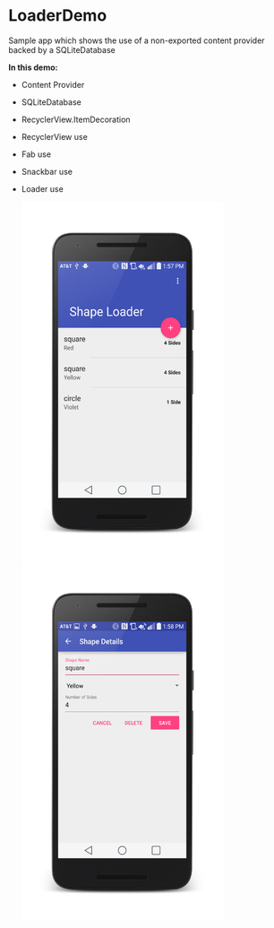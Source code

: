 # LoaderDemo
Sample app which shows the use of a non-exported content provider backed by a SQLiteDatabase



**In this demo:**
- Content Provider 
- SQLiteDatabase
- RecyclerView.ItemDecoration 
- RecyclerView use
- Fab use
- Snackbar use
- Loader use

  <img src="https://github.com/kylejablonski/LoaderDemo/blob/master/art/Screenshot_2015-11-24-13-57-54_framed.png" width="360" height="640"/>
  
  <img src="https://github.com/kylejablonski/LoaderDemo/blob/master/art/Screenshot_2015-11-24-13-58-40_framed.png" width="360" height="640"/>


